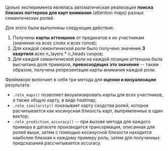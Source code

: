 Целью эксперимента являлась автоматическая реализация **поиска близких паттернов для карт внимания** (attention maps) разных семантических ролей.

Для этого были выполнены следующие действия:

1.   Получены **карты аттеншнов** от предикатов к их участникам (значения на всех слоях и всех голов);
2.   Для каждой семантической роли было получено значение **3 квартиля** всех n_layers * n_heads скоров;
3.   Для каждой семантической роли на каждой позиции аттеншна была высчитана доля примеров, **превосходящих это значение** -- таким образом, получена репрезентация карты внимания каждой роли.

Фреймворк включает в себя три метода для **оценки и визуализации** результата:

*   `.role_maps()` позволяет визуализировать карты для всех участников, а также общую карту, в виде heatmap;
*   `.role_similarity()` показывает карту сходства ролей, которое расчитывается как косинусная близость карт, выпрямленных в один вектор;
*   `.role_prediction_accuracy()` -- при вызове метода для каждого примера в датасете производится трансормация, описанная для ролей выше, затем с помощью косинусной близости находится наиболее близкая к каждому примеру роль; затем для полученных предсказаний рассчитывается accuracy.

